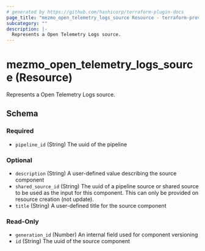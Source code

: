 ```yaml
---
# generated by https://github.com/hashicorp/terraform-plugin-docs
page_title: "mezmo_open_telemetry_logs_source Resource - terraform-provider-mezmo"
subcategory: ""
description: |-
  Represents a Open Telemetry Logs source.
---
```


# mezmo_open_telemetry_logs_source (Resource)

Represents a Open Telemetry Logs source.



<!-- schema generated by tfplugindocs -->
## Schema

### Required

- `pipeline_id` (String) The uuid of the pipeline

### Optional

- `description` (String) A user-defined value describing the source component
- `shared_source_id` (String) The uuid of a pipeline source or shared source to be used as the input for this component. This can only be provided on resource creation (not update).
- `title` (String) A user-defined title for the source component

### Read-Only

- `generation_id` (Number) An internal field used for component versioning
- `id` (String) The uuid of the source component
